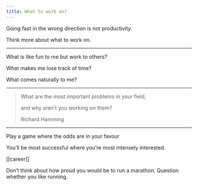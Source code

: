 ```yaml
---
title: What to work on?
---
```



Going fast in the wrong direction is not productivity. 

Think more about what to work on.

---

What is like fun to me but work to others?

What makes me lose track of time?

What comes naturally to me?

---

> What are the most important problems in your field,
> 
> and why aren’t you working on them?
> 
> Richard Hamming

---

Play a game where the odds are in your favour 

You’ll be most successful where you’re most intensely interested.


[[career]]


Don’t think about how proud you would be to run a marathon. Question whether you like running.

